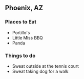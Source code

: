 ## Phoenix, AZ

### Places to Eat

- Portillo's
- Little Miss BBQ
- Panda

### Things to do

- Sweat outside at the tennis court
- Sweat taking dog for a walk
